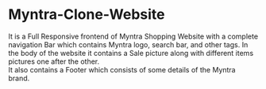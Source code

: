# Myntra-Clone-Website

It is a Full Responsive frontend of Myntra Shopping Website with a complete navigation Bar which contains Myntra logo, search bar, and other tags.
In the body of the website it contains a Sale picture along with different items pictures one after the other.        
It also contains a Footer which consists of some details of the Myntra brand. 


